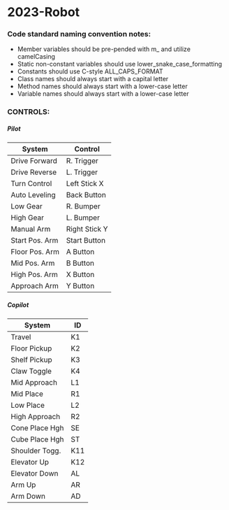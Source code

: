 # 2023-Robot

### Code standard naming convention notes:
* Member variables should be pre-pended with m_ and utilize camelCasing
* Static non-constant variables should use lower_snake_case_formatting
* Constants should use C-style ALL_CAPS_FORMAT
* Class names should always start with a capital letter
* Method names should always start with a lower-case letter
* Variable names should always start with a lower-case letter

### CONTROLS:

##### Pilot 

|System          | Control       |
|----------------|---------------|
| Drive Forward  | R. Trigger    |
| Drive Reverse  | L. Trigger    |
| Turn Control   | Left Stick X  |
| Auto Leveling  | Back Button   |
| Low Gear       | R. Bumper     |
| High Gear      | L. Bumper     |
| Manual Arm     | Right Stick Y |
| Start Pos. Arm | Start Button  |
| Floor Pos. Arm | A Button      |
| Mid Pos. Arm   | B Button      |
| High Pos. Arm  | X Button      |
| Approach Arm   | Y Button      |

##### Copilot

|System          | ID            |
|----------------|---------------|
| Travel         | K1            |
| Floor Pickup   | K2            |
| Shelf Pickup   | K3            |
| Claw Toggle    | K4            |
| Mid Approach   | L1            |
| Mid Place      | R1            |
| Low Place      | L2            |
| High Approach  | R2            |
| Cone Place Hgh | SE            |
| Cube Place Hgh | ST            |
| Shoulder Togg. | K11           |
| Elevator Up    | K12           |
| Elevator Down  | AL            |
| Arm Up         | AR            |
| Arm Down       | AD            |